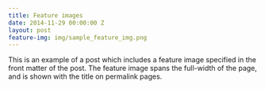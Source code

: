```yaml
---
title: Feature images
date: 2014-11-29 00:00:00 Z
layout: post
feature-img: img/sample_feature_img.png
---
```


This is an example of a post which includes a feature image specified in the front matter of the post. The feature image spans the full-width of the page, and is shown with the title on permalink pages.


